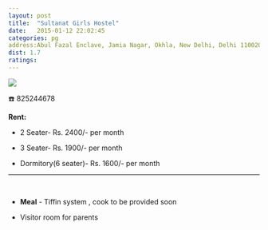 ```yaml
---
layout: post
title:  "Sultanat Girls Hostel"
date:   2015-01-12 22:02:45
categories: pg
address:Abul Fazal Enclave, Jamia Nagar, Okhla, New Delhi, Delhi 110020
dist: 1.7
ratings:
---
```

<a href="https://www.google.com/maps/dir/Jamia+Millia+Islamia+Cricket+Ground,+Maulana+Mohammad+Ali+Jauhar+Marg,+Jamia+Nagar,+Friends+Colony,+New+Delhi,+Delhi,+India/'28.56761,77.28471'/@28.5643375,77.281188,17z/data=!4m13!4m12!1m5!1m1!1s0x390ce38cedb6d21f:0xc2dcb1b232f79225!2m2!1d77.279107!2d28.562508!1m3!2m2!1d77.28471!2d28.56761!3e2!5i1?hl=en">
                <img src="https://maps.googleapis.com/maps/api/staticmap?visible=Jamia+Millia+Islamia&size=640x300&scale=2&maptype=roadmap&markers=%7Ccolor:red%7Clabel:S%7C28.567621, 77.284718&markers=size:mid|color:green%7Clabel:FET%7C28.5606083,77.2790183&markers=size:mid|color:green%7Clabel:FET%7C28.561075,77.280960&path=color:0x0000ff|weight:3|28.561234,77.279251|28.561036,77.279755|28.561045,77.279916|28.561083,77.282866|28.561598,77.284296|28.562098,77.285551|28.562381,77.285873|28.562456,77.285959|28.563106,77.286270|28.563860,77.287102|28.564378,77.287788|28.564503,77.287894|28.564588, 77.287776|28.564738,77.287368|28.564946,77.286638|28.565143,77.285962|28.565407,77.285458|28.565539,77.285211|28.565756,77.284997|28.565921,77.284761|28.566453,77.285136|28.567065,77.285501|28.567442,77.284600|28.567621,77.284718">
</a>

:phone:  825244678


**Rent:**

* 2 Seater- Rs. 2400/- per month

* 3 Seater- Rs. 1900/- per month

* Dormitory(6 seater)- Rs. 1600/- per month


<hr><br>

*  **Meal** - Tiffin system , cook to be provided soon

*  Visitor room for parents